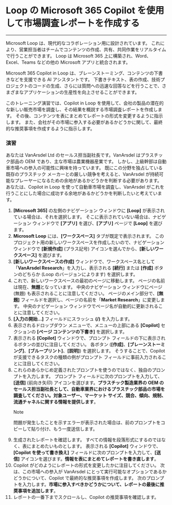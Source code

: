 
# Loop の Microsoft 365 Copilot を使用して市場調査レポートを作成する
---
Microsoft Loop は、現代的なコラボレーション用に設計されています。 これにより、営業担当者はチームでコンテンツの作成、共有、共同作業をリアルタイムで行うことができます。 Loop は Microsoft 365 上に構築され、Word、Excel、Teams などの他の Microsoft アプリと統合されます。

Microsoft 365 Copilot in Loop は、ブレーンストーミング、コンテンツの下書きなどを支援できる AI アシスタントです。 下書きテキスト、表の作成、技術プロジェクトのコードの生成、さらには質問への迅速な回答などを行うことで、さまざまなアプリケーションの生産性を向上させることができます。

このトレーニング演習では、Copilot in Loop を使用して、会社の製品の潜在的な新しい販売市場を調査し、その結果を概説する市場調査レポートを作成します。 その後、コンテンツを表にまとめてレポートの形式を変更するように指示します。 また、会社がその市場に参入する必要があるかどうかに関して、最終的な推奨事項を作成するように指示します。

### 演習

あなたは VanArsdel Ltd のセールス担当副社長です。VanArsdel はプラスチック部品の OEM であり、主な市場は農業機器産業です。 しかし、上級幹部は自動車市場への参入の可能性に興味を持っています。 既にこの分野を独占している既存のプラスチック メーカーとの厳しい競争を考えると、VanArsdel が持続可能なプレーヤーになるための余地があるかどうかを判断する必要があります。 あなたは、Copilot in Loop を使って自動車市場を調査し、VanArsdel がこれを行うことにした場合に成功する余地があるかどうかを判断したいと考えています。

1. **[Microsoft 365]** の左側のナビゲーション ウィンドウに **[Loop]** が表示されている場合は、それを選択します。 そこに表示されていない場合は、ナビゲーション ウィンドウで **[アプリ]** を選び、**[アプリ]** ページで **[Loop]** を選びます。
1. **Microsoft Loop** には、**[ワークスペース]** タブが既定で表示されます。 このプロジェクト用の新しいワークスペースを作成したいので、ナビゲーション ウィンドウで **[新規作成]** (プラス記号) アイコンを選んでから、**[新しいワークスペース]** を選びます。
1. **[新しいワークスペースの作成]** ウィンドウで、ワークスペース名として「**VanArsdel Research**」を入力し、表示される **[続行]** または **[作成]** ボタンのどちらか (Loop のバージョンによります) を選択します。
1. これで、新しいワークスペースの最初のページに移動します。 ページの名前は現在、**無題**となっています。 中央のナビゲーション ウィンドウにページ (無題) も表示されることに注意してください。 ページのメイン部分で、**[無題]** フィールドを選択し、ページの名前を「**Market Research**」に変更します。 中央のナビゲーション ウィンドウでページ名が自動的に更新されることに注意してください。
1. **[入力の開始...]** フィールドにスラッシュ **(/)** を入力します。
1. 表示されるドロップダウン メニューで、メニューの上部にある **[Copilot]** セクションの **[ページ コンテンツの下書き]** を選択します。
1. 表示される **[Copilot]** ウィンドウで、プロンプト フィールドの下に表示されるボタンの並びに注目してください。 各ボタン (**[作成]**、**[ブレーンストーミング]**、**[ブループリント]**、**[説明]**) を選択します。 そうすることで、Copilot が支援できるタスクの種類の例がプロンプト フィールドに事前入力されることに注目してください。
1. これらのあらかじめ定義されたプロンプトを使うのではなく、独自のプロンプトを入力します。 プロンプト フィールドに次のプロンプトを入力して、**[送信]** (前向き矢印) アイコンを選びます。**プラスチック製造業界の OEM のセールス担当副社長として、自動車業界におけるプラスチック部品の市場を調査してください。対象ユーザー、マーケット サイズ、競合、傾向、規制、流通チャネルに関する情報を提供します**。        
    > [!NOTE]
    > 問題が発生したことを示すエラーが表示された場合は、前のプロンプトをコピーして貼り付け、もう一度送信します。
1. 生成されたレポートを確認します。 すべての情報を段落形式にするのではなく、表にまとめたいものとします。 表示される **[Copilot]** ウィンドウで、**[Copilot を使って書き換え]** フィールドに次のプロンプトを入力して、**[送信]** アイコンを選びます。**情報を表にまとめてレポートを書き直します**。
1. Copilot がどのようにレポートの形式を変更したかに注目してください。 次は、この市場への参入が VanArsdel にとって実行可能なオプションであるかどうかについて、Copilot で最終的な推奨事項を作成します。 次のプロンプトを入力します。**市場に参入すべきかどうかについて、レポートの最後に推奨事項を追加します**。
1. レポートの一番下までスクロールし、Copilot の推奨事項を確認します。

